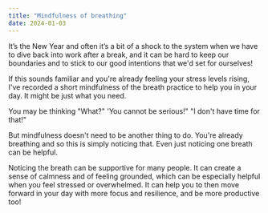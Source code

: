 ```yaml
---
title: "Mindfulness of breathing"
date: 2024-01-03
---
```

It’s the New Year and often it’s a bit of a shock to the system when we have to dive back into work after a break, and it can be hard to keep our boundaries and to stick to our good intentions that we'd set for ourselves!

If this sounds familiar and you're already feeling your stress levels rising, I've recorded a short mindfulness of the breath practice to help you in your day. It might be just what you need. 

  
You may be thinking "What?" 'You cannot be serious!" "I don't have time for that!"

  
But mindfulness doesn't need to be another thing to do. You're already breathing and so this is simply noticing that. Even just noticing one breath can be helpful.

  
Noticing the breath can be supportive for many people. It can create a sense of calmness and of feeling grounded, which can be especially helpful when you feel stressed or overwhelmed. It can help you to then move forward in your day with more focus and resilience, and be more productive too!